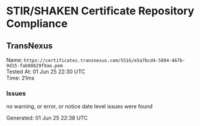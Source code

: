 # STIR/SHAKEN Certificate Repository Compliance

## TransNexus

Name: `https://certificates.transnexus.com/551G/e5a7bcd4-5894-467b-9d15-fab88829f9ae.pem`\
Tested At: 01 Jun 25 22:30 UTC\
Time: 21ms

### Issues

no warning, or error, or notice date level issues were found

Generated: 01 Jun 25 22:38 UTC